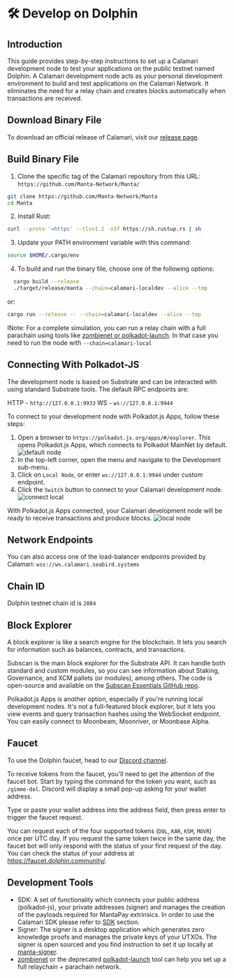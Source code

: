 # 🛠 Develop on Dolphin

## Introduction
This guide provides step-by-step instructions to set up a Calamari development node to test your applications on the public testnet named Dolphin. A Calamari development node acts as your personal development environment to build and test applications on the Calamari Network. It eliminates the need for a relay chain and creates blocks automatically when transactions are received.

## Download Binary File

To download an official release of Calamari, visit our [release page](https://github.com/Manta-Network/Manta/releases).

## Build Binary File

1. Clone the specific tag of the Calamari repository from this URL: `https://github.com/Manta-Network/Manta/`

```sh
git clone https://github.com/Manta-Network/Manta
cd Manta
```

2. Install Rust:
```sh
curl --proto '=https' --tlsv1.2 -sSf https://sh.rustup.rs | sh
```

3. Update your PATH environment variable with this command:
```sh
source $HOME/.cargo/env
```

4. To build and run the binary file, choose one of the following options:
```sh
  cargo build --release
  ./target/release/manta --chain=calamari-localdev --alice --tmp
```

or:

```sh
cargo run --release -- --chain=calamari-localdev --alice --tmp
```

INote: For a complete simulation, you can run a relay chain with a full parachain using tools like [zombienet or polkadot-launch](#Development-Tools). In that case you need to run the node with `--chain=calamari-local` 

## Connecting With Polkadot-JS

The development node is based on Substrate and can be interacted with using standard Substrate tools. The default RPC endpoints are:

HTTP - `http://127.0.0.1:9933`
WS - `ws://127.0.0.1:9944`

To connect to your development node with Polkadot.js Apps, follow these steps:

1. Open a browser to `https://polkadot.js.org/apps/#/explorer`. This opens Polkadot.js Apps, which connects to Polkadot MainNet by default.
![default node](../images/default-node.png)
2. In the top-left corner, open the menu and navigate to the Development sub-menu.
3. Click on `Local Node`, or enter `ws://127.0.0.1:9944` under custom endpoint.
4. Click the `Switch` button to connect to your Calamari development node.
![connect local](../images/connect-local.png)

With Polkadot.js Apps connected, your Calamari development node will be ready to receive transactions and produce blocks.
![local node](../images/local-node.png)

## Network Endpoints

You can also access one of the load-balancer endpoints provided by Calamari: `wss://ws.calamari.seabird.systems`

## Chain ID

Dolphin testnet chain id is `2084`

## Block Explorer

A block explorer is like a search engine for the blockchain. It lets you search for information such as balances, contracts, and transactions.

Subscan is the main block explorer for the Substrate API. It can handle both standard and custom modules, so you can see information about Staking, Governance, and XCM pallets (or modules), among others. The code is open-source and available on the [Subscan Essentials GitHub repo](https://github.com/subscan-explorer/subscan-essentials).

Polkadot.js Apps is another option, especially if you're running local development nodes. It's not a full-featured block explorer, but it lets you view events and query transaction hashes using the WebSocket endpoint. You can easily connect to Moonbeam, Moonriver, or Moonbase Alpha.

## Faucet

To use the Dolphin faucet, head to our [Discord channel](https://discord.com/channels/795390654628102165/1055864933692219453).


To receive tokens from the faucet, you'll need to get the attention of the faucet bot. Start by typing the command for the token you want, such as `/gimme-dol`. Discord will display a small pop-up asking for your wallet address.


Type or paste your wallet address into the address field, then press enter to trigger the faucet request.

You can request each of the four supported tokens (`DOL`, `KAR`, `KSM`, `MOVR`) once per UTC day. If you request the same token twice in the same day, the faucet bot will only respond with the status of your first request of the day. You can check the status of your address at https://faucet.dolphin.community/.

## Development Tools

* SDK: A set of functionality which connects your public address (polkadot-js), your private addresses (signer) and manages the creation of the payloads required for MantaPay extrinsics. In order to use the Calamari SDK please refer to [SDK](SDK.md) section.
* Signer: The signer is a desktop application which generates zero knowledge proofs and manages the private keys of your UTXOs. The signer is open sourced and you find instruction to set it up locally at [manta-signer](https://github.com/Manta-Network/manta-signer).
* [zombienet](https://github.com/paritytech/zombienet) or the deprecated [polkadot-launch](https://github.com/paritytech/polkadot-launch) tool can help you set up a full relaychain + parachain network.
